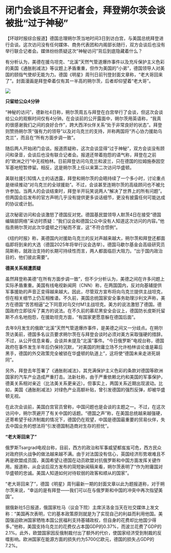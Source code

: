 # 闭门会谈且不开记者会，拜登朔尔茨会谈被批“过于神秘”

【环球时报综合报道】德国总理朔尔茨当地时间3日到访白宫，与美国总统拜登进行会谈。这次访问没有任何媒体、商务代表团和内阁部长随行，双方会谈后也没有举行联合记者会。媒体纷纷质疑这次“神秘访问”背后到底隐藏着什么？

有分析认为，美德在援乌坦克、“北溪”天然气管道爆炸事件以及充斥保护主义色彩的美国《通胀削减法》等议题上矛盾重重，但作为美国的“小弟”，德国领导人对美国的颐指气使却无能为力。德国《明星》周刊日前刊登封面文章称，“老大哥回来了”。封面漫画是拜登牵着仅有其一半高的朔尔茨，后者却仰望着“老大哥”。

![](https://inews.gtimg.com/om_bt/OobkDnIplPEutKOJ4d4sIqasPdj9j19b6fPOAjYamo_64AA/1000)

**只留给公众4分钟**

“神秘的访问”，德新社4日称，朔尔茨周五与拜登在白宫举行了会谈，但这次会谈给公众的观察时间仅有4分钟。在会谈前的公开露面中，朔尔茨用英语称，“我真的很感谢我们之间的良好合作”，跨大西洋伙伴关系“处于非常良好的状态”。拜登则赞扬朔尔茨“强有力的领导”以及对乌克兰的支持，并称两国将“齐心协力援助乌克兰”，而且在“所有方面步调一致”。

随后两人开始闭门会谈。报道质疑称，这次会谈显得“过于神秘”，双方会谈没有顾问和录音，会谈后也没有联合记者会。报道还带着抱怨的语气称，拜登在之前的“欧洲之行”中无视柏林。日前拜登访问乌克兰和波兰，只在德国的拉姆施泰因空军基地短暂停留。相反，这是朔尔茨上任以来第二次访问华盛顿。

美联社援引知情人士的话透露，拜登和朔尔茨的会晤持续了一个多小时，讨论重点是继续推动“对乌克兰的全球援助”。不过，会谈甚至连朔尔茨的高级顾问也不被允许参加。当两人的会谈结束时，拜登半开玩笑说两人“解决了世界上的所有问题”。但两国会后发布的官方声明几乎没有提供更多谈话细节，更没有披露任何可能达成的协议或计划。

这次秘密访问和会谈激怒了德国反对党。德国基民盟领导人默茨4日在接受“德国编辑部网络”采访时质疑：“我们议会和德国公众中没有人知道这次访问的内容。”他指责朔尔茨对此次华盛顿之行秘而不宣，这“不符合惯例”。

《纽约时报》称，美德国内对援助乌克兰的反对声越来越大，朔尔茨和拜登还都面临即将到来的大选（德国2025年将举行议会选举）。德国马歇尔基金会高级研究员简斯称，就政治支持的长期可持续性而言，两人都面临巨大阻力。“出于国内政治目的，他们彼此需要”。

**德美关系频遭质疑**

虽然拜登称美德“在所有方面步调一致”，但不少分析认为，美德之间在许多问题上实际矛盾重重。美国有线电视新闻网（CNN）称，在两国国内，反对向基辅提供军事援助的声音正变得越来越大。因此，尽管双方宣布将向乌克兰提供主战坦克，但在相关细节上仍互相推诿。不久前，美国总统国家安全事务助理沙利文声称，美方在德国“苦苦相逼”之下同意对乌交付M1主战坦克。美方的说法激怒了德国。德国政府立即驳斥了美方的说法。在不久前的慕尼黑安全会议上，德国防长皮斯托留斯不点名地抱怨，在援助坦克方面，“有国家更愿意躲在德国后面”。

去年9月发生的俄欧“北溪”天然气管道爆炸事件，是美德之间又一分歧点。在朔尔茨访美前，德国多名议员要求朔尔茨在与拜登会谈时必须对美方采取强硬的措辞。不过，从公开信息来看，会谈并未提及“北溪”事件。“今日俄罗斯”电视台称，德国政府在事件发生半年后仍保持沉默，“对美国的附庸立场不允许柏林谈论谁是幕后黑手，德国的外交政策完全被锁在华盛顿的轨道上”，这将使“德国未来走进死胡同”。

另外，拜登去年签署了《通胀削减法》，其充满保护主义色彩的条款对德国等欧洲国家的汽车产业造成严重打击。法新社称，由于严重依赖北约和美国的军事保护，德美关系相对亲近（比法美关系更亲近）。但事实上，两国关系近期出现波动。比如，美国《通胀削减法》对绿色产业高额补贴，曾引发德国的强烈反弹，却被华盛顿无视。

在此次会谈前，美国白宫官员曾称，中国问题也是会谈的主题之一。不过，在这次访问中，朔尔茨避开了有关中国的话题。“德国之声”称，在美国总统越来越强硬，还寄希望于经济制裁的情况下，德国仍在观望，中国是德国最重要的贸易伙伴，失去中国业务的想法将“引发德国制造商对生存的担忧”。

**“老大哥回来了”**

俄罗斯Tsargrad电视台称，目前，西方的政治和军事威望都岌岌可危，西方民众对政府拱火战争的做法越来越不满。由于对法国没有信心，英国经济形势艰难且不再是欧盟成员国，美国希望让德国在动员欧盟对抗俄罗斯和中国方面发挥关键作用。报道称，从会谈后双方发布的简短新闻稿来看，朔尔茨表明了“作为附庸国对华盛顿的忠诚。美国人知道如何对待软弱的政客和顺从的国家”。

“老大哥回来了”，德国《明星》周刊最新一期的封面文章以此为题报道称，对于朔尔茨来说，“幸运的是有拜登——我们可以在与俄罗斯和中国的冲突中再次指望美国”。

据俄新社5日报道，俄国家杜马（议会下院）主席沃洛金当天在社交媒体上发文称：“美国再次表明，它的基本政策原则就是为了实现自己的利益而利用他国。美国强迫欧洲国家牺牲本国公民福利支持基辅政权，但自身的花费却比他国少得多。”他称，美国支持乌克兰的花费仅占本国GDP的0.37%，而波兰花费了GDP的2.1%。此外，欧盟国家因反俄制裁付出了额外的代价，使国家经济受到制裁的反噬影响。欧洲国家在能源方面的损失约为5700亿欧元，德国的损失占GDP的7.2%。

